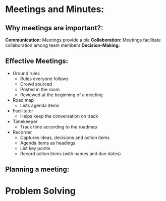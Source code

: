 # Meetings and Minutes:
## Why meetings are important?:
**Communication:** Meetings provide a pla
**Collaboration:** Meetings facilitate collaboration among team members
**Decision-Making:**

## Effective Meetings:
- Ground rules
	- Rules everyone follows
	- Crowd sourced
	- Posted in the room
	- Reviewed at the beginning of a meeting
- Road map
	- Lists agenda items
- Facilitator
	- Helps keep the conversation on track
- Timekeeper
	- Track time according to the roadmap
- Recorder
	- Captures ideas, decisions and action items
	- Agenda items as headings
	- List key points
	- Record action items (with names and due dates)

## Planning a meeting:


# Problem Solving